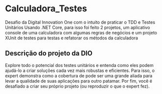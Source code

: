 # Calculadora_Testes
Desafio da Digital Innovation One com o intuito de praticar o TDD e Testes Unitários Usando .NET Core, para isso foi feito 2 projetos, um aplicativo console de uma calculadora com algumas regras de negócios e um projeto XUnit de testes para testas e refatorar os métodos da calculadora

## Descrição do projeto da DIO
Explore todo o potencial dos testes unitários e entenda como eles podem ajudá-lo a criar soluções cada vez mais robustas e eficientes. Para isso, o expert demonstra como a cobertura de pode ser uma grande aliada para levar a qualidade de suas aplicações para outro patamar. Por fim, você é desafiado a criar seu próprio projeto (ou reproduzir o que o expert fez). 
